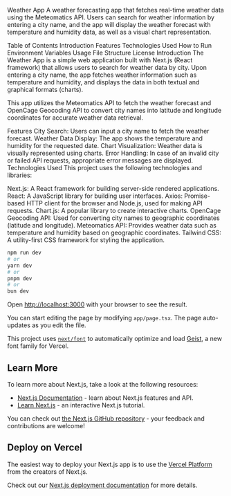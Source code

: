 Weather App
A weather forecasting app that fetches real-time weather data using the Meteomatics API. Users can search for weather information by entering a city name, and the app will display the weather forecast with temperature and humidity data, as well as a visual chart representation.

Table of Contents
Introduction
Features
Technologies Used
How to Run
Environment Variables
Usage
File Structure
License
Introduction
The Weather App is a simple web application built with Next.js (React framework) that allows users to search for weather data by city. Upon entering a city name, the app fetches weather information such as temperature and humidity, and displays the data in both textual and graphical formats (charts).

This app utilizes the Meteomatics API to fetch the weather forecast and OpenCage Geocoding API to convert city names into latitude and longitude coordinates for accurate weather data retrieval.

Features
City Search: Users can input a city name to fetch the weather forecast.
Weather Data Display: The app shows the temperature and humidity for the requested date.
Chart Visualization: Weather data is visually represented using charts.
Error Handling: In case of an invalid city or failed API requests, appropriate error messages are displayed.
Technologies Used
This project uses the following technologies and libraries:

Next.js: A React framework for building server-side rendered applications.
React: A JavaScript library for building user interfaces.
Axios: Promise-based HTTP client for the browser and Node.js, used for making API requests.
Chart.js: A popular library to create interactive charts.
OpenCage Geocoding API: Used for converting city names to geographic coordinates (latitude and longitude).
Meteomatics API: Provides weather data such as temperature and humidity based on geographic coordinates.
Tailwind CSS: A utility-first CSS framework for styling the application.


```bash
npm run dev
# or
yarn dev
# or
pnpm dev
# or
bun dev
```

Open [http://localhost:3000](http://localhost:3000) with your browser to see the result.

You can start editing the page by modifying `app/page.tsx`. The page auto-updates as you edit the file.

This project uses [`next/font`](https://nextjs.org/docs/app/building-your-application/optimizing/fonts) to automatically optimize and load [Geist](https://vercel.com/font), a new font family for Vercel.

## Learn More

To learn more about Next.js, take a look at the following resources:

- [Next.js Documentation](https://nextjs.org/docs) - learn about Next.js features and API.
- [Learn Next.js](https://nextjs.org/learn) - an interactive Next.js tutorial.

You can check out [the Next.js GitHub repository](https://github.com/vercel/next.js) - your feedback and contributions are welcome!

## Deploy on Vercel

The easiest way to deploy your Next.js app is to use the [Vercel Platform](https://vercel.com/new?utm_medium=default-template&filter=next.js&utm_source=create-next-app&utm_campaign=create-next-app-readme) from the creators of Next.js.

Check out our [Next.js deployment documentation](https://nextjs.org/docs/app/building-your-application/deploying) for more details.
